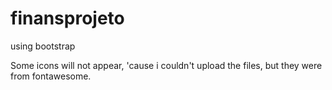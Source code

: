 # finansprojeto
using bootstrap

Some icons will not appear, 'cause i couldn't upload the files, but they were from fontawesome.
